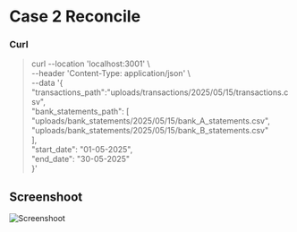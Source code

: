# Case 2 Reconcile 

### Curl 
> curl --location 'localhost:3001' \  
--header 'Content-Type: application/json' \  
--data '{  
"transactions_path":"uploads/transactions/2025/05/15/transactions.csv",  
"bank_statements_path": [  
"uploads/bank_statements/2025/05/15/bank_A_statements.csv",  
"uploads/bank_statements/2025/05/15/bank_B_statements.csv"  
],  
"start_date": "01-05-2025",  
"end_date": "30-05-2025"  
}'


## Screenshoot
![Screenshoot](https://github.com/dimaspriyo/Technical-Test-Amartha/blob/main/screenshoot.png?raw=true)